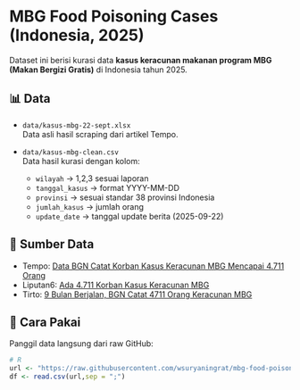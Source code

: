 # MBG Food Poisoning Cases (Indonesia, 2025)

Dataset ini berisi kurasi data **kasus keracunan makanan program MBG (Makan Bergizi Gratis)** di Indonesia tahun 2025.

## 📊 Data

- `data/kasus-mbg-22-sept.xlsx`  
  Data asli hasil scraping dari artikel Tempo.

- `data/kasus-mbg-clean.csv`  
  Data hasil kurasi dengan kolom:
  - `wilayah` → 1,2,3 sesuai laporan
  - `tanggal_kasus` → format YYYY-MM-DD
  - `provinsi` → sesuai standar 38 provinsi Indonesia
  - `jumlah_kasus` → jumlah orang
  - `update_date` → tanggal update berita (2025-09-22)

## 📖 Sumber Data

- Tempo: [Data BGN Catat Korban Kasus Keracunan MBG Mencapai 4.711 Orang](https://www.tempo.co/politik/data-bgn-catat-korban-kasus-keracunan-mbg-mencapai-4-711-orang-2072315)  
- Liputan6: [Ada 4.711 Korban Kasus Keracunan MBG](https://www.liputan6.com/news/read/6165915/ada-4711-korban-kejadian-luar-biasa-di-mbg-ini-daftar-lengkapnya)  
- Tirto: [9 Bulan Berjalan, BGN Catat 4711 Orang Keracunan MBG](https://tirto.id/9-bulan-berjalan-bgn-catat-4711-orang-keracunan-mbg-hiak)

## 🚀 Cara Pakai

Panggil data langsung dari raw GitHub:

```r
# R
url <- "https://raw.githubusercontent.com/wsuryaningrat/mbg-food-poisoning-data/refs/heads/main/data/mbg-data.csv"
df <- read.csv(url,sep = ";")
